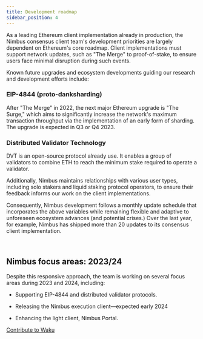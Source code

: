 ```yaml
---
title: Development roadmap
sidebar_position: 4
---
```


As a leading Ethereum client implementation already in production, the Nimbus consensus client team's development priorities are largely dependent on Ethereum's core roadmap. Client implementations must support network updates, such as "The Merge" to proof-of-stake, to ensure users face minimal disruption during such events.

Known future upgrades and ecosystem developments guiding our research and development efforts include:

### EIP-4844 (proto-danksharding)

After "The Merge" in 2022, the next major Ethereum upgrade is "The Surge," which aims to significantly increase the network's maximum transaction throughput via the implementation of an early form of sharding. The upgrade is expected in Q3 or Q4 2023.

### Distributed Validator Technology

DVT is an open-source protocol already use. It enables a group of validators to combine ETH to reach the minimum stake required to operate a validator. 

Additionally, Nimbus maintains relationships with various user types, including solo stakers and liquid staking protocol operators, to ensure their feedback informs our work on the client implementations.

Consequently, Nimbus development follows a monthly update schedule that incorporates the above variables while remaining flexible and adaptive to unforeseen ecosystem advances (and potential crises.) Over the last year, for example, Nimbus has shipped more than 20 updates to its consensus client implementation.

<br/>

## Nimbus focus areas: 2023/24

Despite this responsive approach, the team is working on several focus areas during 2023 and 2024, including:

- Supporting EIP-4844 and distributed validator protocols. 

- Releasing the Nimbus execution client—expected early 2024

- Enhancing the light client, Nimbus Portal.  

[Contribute to Waku](https://github.com/status-im/nimbus-eth2)
